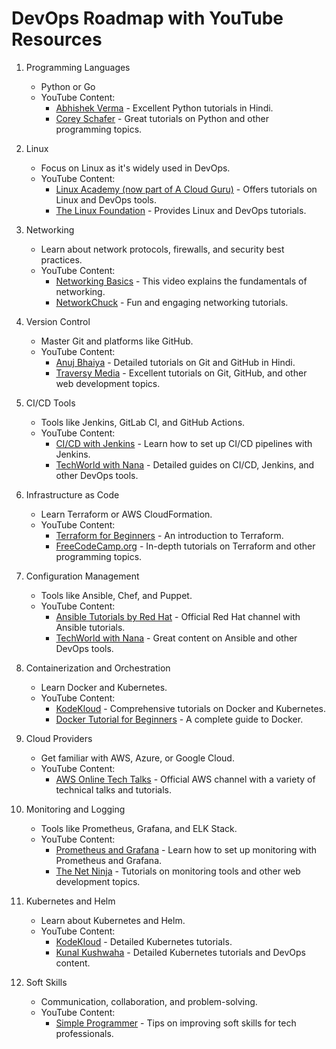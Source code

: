 # DevOps Roadmap with YouTube Resources

1. Programming Languages
   - Python or Go
   - YouTube Content:
     - [Abhishek Verma](https://www.youtube.com/channel/UCnb13CfswsZyQ2qO-dvS8xw) - Excellent Python tutorials in Hindi.
     - [Corey Schafer](https://www.youtube.com/user/schafer5) - Great tutorials on Python and other programming topics.

2. Linux
   - Focus on Linux as it's widely used in DevOps.
   - YouTube Content:
     - [Linux Academy (now part of A Cloud Guru)](https://www.youtube.com/c/ACloudGuru) - Offers tutorials on Linux and DevOps tools.
     - [The Linux Foundation](https://www.youtube.com/c/TheLinuxFoundation) - Provides Linux and DevOps tutorials.

3. Networking
   - Learn about network protocols, firewalls, and security best practices.
   - YouTube Content:
     - [Networking Basics](https://www.youtube.com/watch?v=8RFZZvlgbHk) - This video explains the fundamentals of networking.
     - [NetworkChuck](https://www.youtube.com/channel/UC2K1E6d7K5ys3bJvV03YJZA) - Fun and engaging networking tutorials.

4. Version Control
   - Master Git and platforms like GitHub.
   - YouTube Content:
     - [Anuj Bhaiya](https://youtu.be/uaeKhfhYE0U?si=MaA3LgCdbapgEOFF) - Detailed tutorials on Git and GitHub in Hindi.
     - [Traversy Media](https://www.youtube.com/user/TechGuyWeb) - Excellent tutorials on Git, GitHub, and other web development topics.

5. CI/CD Tools
   - Tools like Jenkins, GitLab CI, and GitHub Actions.
   - YouTube Content:
     - [CI/CD with Jenkins](https://www.youtube.com/watch?v=ELdLz1qCdJQ) - Learn how to set up CI/CD pipelines with Jenkins.
     - [TechWorld with Nana](https://www.youtube.com/channel/UCdngmbVKX1Tgre699-XLmE) - Detailed guides on CI/CD, Jenkins, and other DevOps tools.

6. Infrastructure as Code
   - Learn Terraform or AWS CloudFormation.
   - YouTube Content:
     - [Terraform for Beginners](https://www.youtube.com/watch?v=7G3o2DNd8_U) - An introduction to Terraform.
     - [FreeCodeCamp.org](https://www.youtube.com/c/Freecodecamp) - In-depth tutorials on Terraform and other programming topics.

7. Configuration Management
   - Tools like Ansible, Chef, and Puppet.
   - YouTube Content:
     - [Ansible Tutorials by Red Hat](https://www.youtube.com/user/redhatvideos) - Official Red Hat channel with Ansible tutorials.
     - [TechWorld with Nana](https://www.youtube.com/channel/UCdngmbVKX1Tgre699-XLmE) - Great content on Ansible and other DevOps tools.

8. Containerization and Orchestration
   - Learn Docker and Kubernetes.
   - YouTube Content:
     - [KodeKloud](https://www.youtube.com/channel/UC4JXo7C7c5dL2p5T2Jvl5FQ) - Comprehensive tutorials on Docker and Kubernetes.
     - [Docker Tutorial for Beginners](https://www.youtube.com/watch?v=fqMOX6JJhGo) - A complete guide to Docker.

9. Cloud Providers
   - Get familiar with AWS, Azure, or Google Cloud.
   - YouTube Content:
     - [AWS Online Tech Talks](https://www.youtube.com/user/AmazonWebServices) - Official AWS channel with a variety of technical talks and tutorials.

10. Monitoring and Logging
    - Tools like Prometheus, Grafana, and ELK Stack.
    - YouTube Content:
      - [Prometheus and Grafana](https://www.youtube.com/watch?v=nT1bLbCkRYg) - Learn how to set up monitoring with Prometheus and Grafana.
      - [The Net Ninja](https://www.youtube.com/c/TheNetNinja) - Tutorials on monitoring tools and other web development topics.

11. Kubernetes and Helm
    - Learn about Kubernetes and Helm.
    - YouTube Content:
      - [KodeKloud](https://www.youtube.com/channel/UC4JXo7C7c5dL2p5T2Jvl5FQ) - Detailed Kubernetes tutorials.
      - [Kunal Kushwaha](https://www.youtube.com/c/KunalKushwaha) - Detailed Kubernetes tutorials and DevOps content.

12. Soft Skills
    - Communication, collaboration, and problem-solving.
    - YouTube Content:
      - [Simple Programmer](https://www.youtube.com/user/simpleprogrammer) - Tips on improving soft skills for tech professionals.
